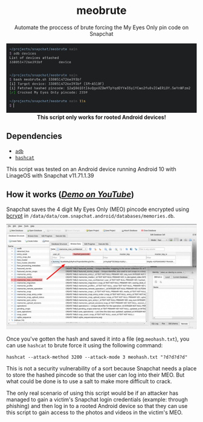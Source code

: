<h1 align="center">meobrute</h1>
<p align="center">
Automate the proccess of brute forcing the My Eyes Only pin code on Snapchat
<br>
<br>
<img src="images/preview.png">
<br>
<b> This script only works for rooted Android devices! </b>
<br>

## Dependencies
- [`adb`](https://developer.android.com/studio/command-line/adb)
- [`hashcat`](https://hashcat.net/hashcat/)

This script was tested on an Android device running Android 10 with LinageOS with Snapchat
v11.71.1.39

## How it works (_[Demo on YouTube](https://www.youtube.com/watch?v=uokcG95hqj0)_)
Snapchat saves the 4 digit My Eyes Only (MEO) pincode encrypted using [bcrypt](https://en.wikipedia.org/wiki/Bcrypt) in `/data/data/com.snapchat.android/databases/memories.db`.

![image](images/database.png)

Once you've gotten the hash and saved it into a file (eg.`meohash.txt`), you can use `hashcat` to brute force it using the following command:
```
hashcat --attack-method 3200 --attack-mode 3 meohash.txt "?d?d?d?d"
```

This is not a security vulnerability of a sort because Snapchat needs a place to store the hashed
pincode so that the user can log into their MEO. But what could be done is to use a salt to make
more difficult to crack.

The only real scenario of using this script would be if an attacker has managed to gain a victim's
Snapchat login credentials (example: through phishing) and then log in to a rooted Android device
so that they can use this script to gain access to the photos and videos in the victim's MEO.
